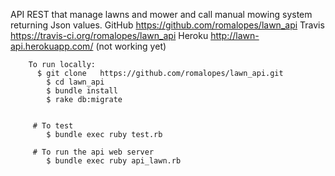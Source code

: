 API REST that manage lawns and mower and call manual mowing system returning Json values.
		GitHub
		  https://github.com/romalopes/lawn_api
		Travis
		  https://travis-ci.org/romalopes/lawn_api
		Heroku
		  http://lawn-api.herokuapp.com/  (not working yet)


		To run locally:
		  $ git clone   https://github.com/romalopes/lawn_api.git
			$ cd lawn_api
			$ bundle install
			$ rake db:migrate


		 # To test
		  	$ bundle exec ruby test.rb

		 # To run the api web server
		  	$ bundle exec ruby api_lawn.rb